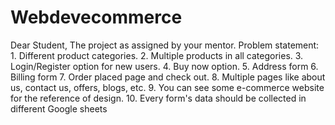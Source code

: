 # Webdevecommerce
Dear Student,  The project as assigned by your mentor.  Problem statement:  1. Different product categories.  2. Multiple products in all categories.   3. Login/Register option for new users.  4. Buy now option.  5. Address form  6. Billing form   7. Order placed page and check out.  8. Multiple pages like about us, contact us, offers, blogs, etc.  9. You can see some e-commerce website for the reference of design.  10. Every form's data should be collected in different Google sheets
